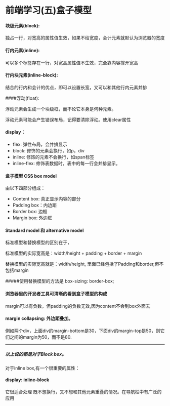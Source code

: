 # 前端学习(五)盒子模型

#### 块级元素(block):

独占一行，对宽高的属性值生效，如果不给宽度，会计元素就默认为浏览器的宽度

#### 行内元素(inline):

可以多个标签存在一行，对宽高属性值不生效，完全靠内容撑开宽高

#### 行内块元素(inline-block):

结合的行内和会计的优点，即可以设置长宽，又可以和其他行内元素并排



####浮动(float):

浮动元素会生成一个块级框，而不论它本身是何种元素。

浮动元素可能会产生错误布局，记得要清除浮动。使用clear属性



#### display：

- flex: 弹性布局，会并排显示
- block: 修饰的元素会换行，如p，div
- inline: 修饰的元素不会换行，如span标签
- inline-flex: 修饰表数据时，表中的每一行会并排显示。



#### 盒子模型 CSS box model

由以下四部分组成：

- Content box: 真正显示内容的部分
- Padding box：内边距
- Border box: 边框
- Margin box: 外边框

#### Standard model 和 alternative model

标准模型和替换模型的区别在于，

标准模型的实际宽高是：width/height + padding + border + margin

替换模型的实际宽高就是：width/height,   里面已经包括了Padding和border,但不包括margin

#####使用替换模型的方法是  box-sizing: border-box;



#### 浏览器里的开发者工具可清晰的看到盒子模型的构成



margin可以有负数，但padding的负数无效,因为content不会到box外面去



#### margin collapsing: 外边距叠加。

例如两个div，上面div的margin-bottom是30，下面div的margin-top是50，则它们之间的margin为50，而不是80.



---

##### 以上说的都是对于Block box。

对于inline box,有一个很重要的属性：

#### display: inline-block

它很适合处理 既不想换行，又不想和其他元素重叠的情况。在导航栏中有广泛的应用